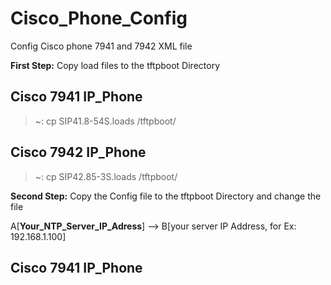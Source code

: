 # Cisco_Phone_Config
Config Cisco phone  7941 and 7942 XML file

**First Step:** Copy load files to the tftpboot Directory

## Cisco 7941 IP_Phone
> ~: cp SIP41.8-54S.loads /tftpboot/

## Cisco 7942 IP_Phone
> ~: cp SIP42.85-3S.loads /tftpboot/

**Second Step:** Copy the Config file to the tftpboot Directory and change the file 

A[**Your_NTP_Server_IP_Adress**] --> B[your server IP Address, for Ex: 192.168.1.100]

## Cisco 7941 IP_Phone
